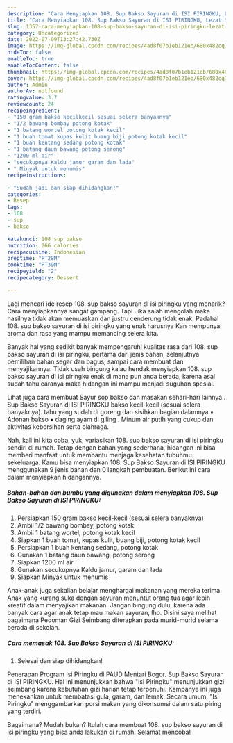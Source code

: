 ```yaml
---
description: "Cara Menyiapkan 108. Sup Bakso Sayuran di ISI PIRINGKU, Lezat Sekali"
title: "Cara Menyiapkan 108. Sup Bakso Sayuran di ISI PIRINGKU, Lezat Sekali"
slug: 1357-cara-menyiapkan-108-sup-bakso-sayuran-di-isi-piringku-lezat-sekali
category: Uncategorized
date: 2022-07-09T13:27:42.730Z
image: https://img-global.cpcdn.com/recipes/4ad8f07b1eb121eb/680x482cq70/108-sup-bakso-sayuran-di-isi-piringku-foto-resep-utama.jpg
hideToc: false
enableToc: true
enableTocContent: false
thumbnail: https://img-global.cpcdn.com/recipes/4ad8f07b1eb121eb/680x482cq70/108-sup-bakso-sayuran-di-isi-piringku-foto-resep-utama.jpg
cover: https://img-global.cpcdn.com/recipes/4ad8f07b1eb121eb/680x482cq70/108-sup-bakso-sayuran-di-isi-piringku-foto-resep-utama.jpg
author: Admin
authorAv: notfound
ratingvalue: 3.7
reviewcount: 24
recipeingredient:
- "150 gram bakso kecilkecil sesuai selera banyaknya"
- "1/2 bawang bombay potong kotak"
- "1 batang wortel potong kotak kecil"
- "1 buah tomat kupas kulit buang biji potong kotak kecil"
- "1 buah kentang sedang potong kotak"
- "1 batang daun bawang potong serong"
- "1200 ml air"
- "secukupnya Kaldu jamur garam dan lada"
- " Minyak untuk menumis"
recipeinstructions:

- "Sudah jadi dan siap dihidangkan!"
categories:
- Resep
tags:
- 108
- sup
- bakso

katakunci: 108 sup bakso 
nutrition: 266 calories
recipecuisine: Indonesian
preptime: "PT28M"
cooktime: "PT39M"
recipeyield: "2"
recipecategory: Dessert

---
```



Lagi mencari ide resep 108. sup bakso sayuran di isi piringku yang menarik? Cara menyiapkannya sangat gampang. Tapi Jika salah mengolah maka hasilnya tidak akan memuaskan dan justru cenderung tidak enak. Padahal 108. sup bakso sayuran di isi piringku yang enak harusnya Kan mempunyai aroma dan rasa yang mampu memancing selera kita.


Banyak hal yang sedikit banyak mempengaruhi kualitas rasa dari 108. sup bakso sayuran di isi piringku, pertama dari jenis bahan, selanjutnya pemilihan bahan segar dan bagus, sampai cara membuat dan menyajikannya. Tidak usah bingung kalau hendak menyiapkan 108. sup bakso sayuran di isi piringku enak di mana pun anda berada, karena asal sudah tahu caranya maka hidangan ini mampu menjadi suguhan spesial.

Lihat juga cara membuat Sayur sop bakso dan masakan sehari-hari lainnya.. Sup Bakso Sayuran di ISI PIRINGKU bakso kecil-kecil (sesuai selera banyaknya). tahu yang sudah di goreng dan sisihkan bagian dalamnya • Adonan bakso • daging ayam di giling . Minum air putih yang cukup dan aktivitas kebersihan serta olahraga.


Nah, kali ini kita coba, yuk, variasikan 108. sup bakso sayuran di isi piringku sendiri di rumah. Tetap dengan bahan yang sederhana, hidangan ini bisa memberi manfaat untuk membantu menjaga kesehatan tubuhmu sekeluarga. Kamu bisa menyiapkan 108. Sup Bakso Sayuran di ISI PIRINGKU menggunakan 9 jenis bahan dan 0 langkah pembuatan. Berikut ini cara dalam menyiapkan hidangannya.

<!--inarticleads1-->

##### Bahan-bahan dan bumbu yang digunakan dalam menyiapkan 108. Sup Bakso Sayuran di ISI PIRINGKU:

1. Persiapkan 150 gram bakso kecil-kecil (sesuai selera banyaknya)
1. Ambil 1/2 bawang bombay, potong kotak
1. Ambil 1 batang wortel, potong kotak kecil
1. Siapkan 1 buah tomat, kupas kulit, buang biji, potong kotak kecil
1. Persiapkan 1 buah kentang sedang, potong kotak
1. Gunakan 1 batang daun bawang, potong serong
1. Siapkan 1200 ml air
1. Gunakan secukupnya Kaldu jamur, garam dan lada
1. Siapkan  Minyak untuk menumis


Anak-anak juga sekalian belajar menghargai makanan yang mereka terima. Anak yang kurang suka dengan sayuran menuntut orang tua agar lebih kreatif dalam menyajikan makanan. Jangan bingung dulu, karena ada banyak cara agar anak tetap mau makan sayuran, lho. Disini saya melihat bagaimana Pedoman Gizi Seimbang diterapkan pada murid-murid selama berada di sekolah. 

<!--inarticleads2-->

##### Cara memasak 108. Sup Bakso Sayuran di ISI PIRINGKU:


1. Selesai dan siap dihidangkan!

Penerapan Program Isi Piringku di PAUD Mentari Bogor. Sup Bakso Sayuran di ISI PIRINGKU. Hal ini menunjukkan bahwa &#34;Isi Piringku&#34; menunjukkan gizi seimbang karena kebutuhan gizi harian tetap terpenuhi. Kampanye ini juga menekankan untuk membatasi gula, garam, dan lemak. Secara umum, &#34;Isi Piringku&#34; menggambarkan porsi makan yang dikonsumsi dalam satu piring yang terdiri. 

Bagaimana? Mudah bukan? Itulah cara membuat 108. sup bakso sayuran di isi piringku yang bisa anda lakukan di rumah. Selamat mencoba!
